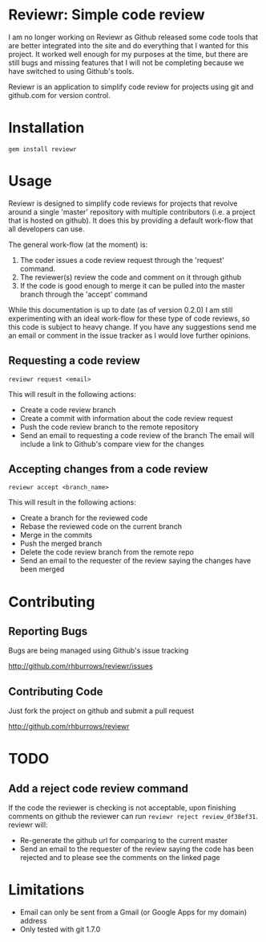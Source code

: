 # Reviewr: Simple code review

I am no longer working on Reviewr as Github released some code tools
that are better integrated into the site and do everything that I
wanted for this project. It worked well enough for my purposes at the
time, but there are still bugs and missing features that I will not be
completing because we have switched to using Github's tools.

Reviewr is an application to simplify code review for projects using
git and github.com for version control.

# Installation
    gem install reviewr

# Usage

Reviewr is designed to simplify code reviews for projects that revolve
around a single 'master' repository with multiple contributors (i.e. a
project that is hosted on github). It does this by providing a default
work-flow that all developers can use.

The general work-flow (at the moment) is:

1. The coder issues a code review request through the 'request'
command.
2. The reviewer(s) review the code and comment on it through github
3. If the code is good enough to merge it can be pulled into the
master branch through the 'accept' command

While this documentation is up to date (as of version 0.2.0) I am
still experimenting with an ideal work-flow for these type of code
reviews, so this code is subject to heavy change. If you have any
suggestions send me an email or comment in the issue tracker as I
would love further opinions.

## Requesting a code review
    reviewr request <email>
This will result in the following actions:

* Create a code review branch
* Create a commit with information about the code review request
* Push the code review branch to the remote repository
* Send an email to <email> requesting a code review of the branch
  The email will include a link to Github's compare view for the
  changes

## Accepting changes from a code review
    reviewr accept <branch_name>
This will result in the following actions:

* Create a branch for the reviewed code
* Rebase the reviewed code on the current branch
* Merge in the commits
* Push the merged branch
* Delete the code review branch from the remote repo
* Send an email to the requester of the review saying the changes have been
  merged

# Contributing

## Reporting Bugs

Bugs are being managed using Github's issue tracking

http://github.com/rhburrows/reviewr/issues

## Contributing Code

Just fork the project on github and submit a pull request

http://github.com/rhburrows/reviewr

# TODO

## Add a reject code review command

If the code the reviewer is checking is not acceptable, upon finishing
comments on github the reviewer can run `reviewr reject
review_0f38ef31`. reviewr will:

* Re-generate the github url for comparing to the current master
* Send an email to the requester of the review saying the code has
been rejected and to please see the comments on the linked page

# Limitations

* Email can only be sent from a Gmail (or Google Apps for my domain)
  address
* Only tested with git 1.7.0
